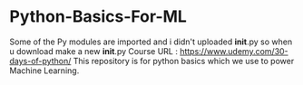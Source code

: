 # Python-Basics-For-ML

Some of the Py modules are imported and i didn't uploaded __init__.py so when u download make a new __init__.py
Course URL : https://www.udemy.com/30-days-of-python/
This repository is for python basics which we use to power Machine Learning.
